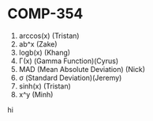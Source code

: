 # COMP-354

1. arccos(x) (Tristan)
2. ab^x (Zake)
3. logb(x) (Khang)
4. Γ(x) (Gamma Function)(Cyrus)
5. MAD (Mean Absolute Deviation) (Nick)
6. σ (Standard Deviation)(Jeremy)
7. sinh(x) (Tristan)
8. x^y (Minh)

hi
